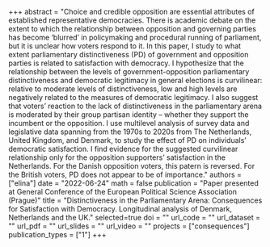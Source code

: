 +++
abstract = "Choice and credible opposition are essential attributes of established representative democracies. There is academic debate on the extent to which the relationship between opposition and governing parties has become ‘blurred’ in policymaking and procedural running of parliament, but it is unclear how voters respond to it. In this paper, I study to what extent parliamentary distinctiveness (PD) of government and opposition parties is related to satisfaction with democracy. I hypothesize that the relationship between the levels of government-opposition parliamentary distinctiveness and democratic legitimacy in general elections is curvilinear: relative to moderate levels of distinctiveness, low and high levels are negatively related to the measures of democratic legitimacy. I also suggest that voters’ reaction to the lack of distinctiveness in the parliamentary arena is moderated by their group partisan identity – whether they support the incumbent or the opposition. I use multilevel analysis of survey data and legislative data spanning from the 1970s to 2020s from The Netherlands, United Kingdom, and Denmark, to study the effect of PD on individuals’ democratic satisfaction. I find evidence for the suggested curvilinear relationship only for the opposition supporters’ satisfaction in the Netherlands. For the Danish opposition voters, this patern is reversed. For the British voters, PD does not appear to be of importance."
authors = ["elina"]
date = "2022-06-24"
math = false
publication = "Paper presented at General Conference of the European Political Science Association (Prague)"
title = "Distinctiveness in the Parliamentary Arena: Consequences for Satisfaction with Democracy. Longitudinal analysis of Denmark, Netherlands and the UK."
selected=true
doi = ""
url_code = ""
url_dataset = ""
url_pdf = ""
url_slides = ""
url_video = ""
projects = ["consequences"]
publication_types = ["1"]
+++
